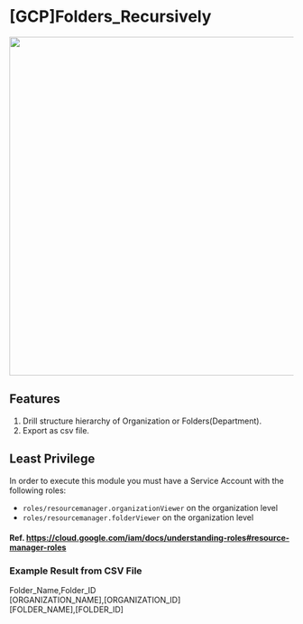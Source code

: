 # [GCP]Folders_Recursively

<img src="https://download.logo.wine/logo/Google_Cloud_Platform/Google_Cloud_Platform-Logo.wine.png" width="600px">


## Features

1. Drill structure hierarchy of Organization or Folders(Department).
2. Export as csv file.

## Least Privilege

In order to execute this module you must have a Service Account with the
following roles:

- `roles/resourcemanager.organizationViewer` on the organization level
- `roles/resourcemanager.folderViewer` on the organization level

#### <b>Ref. https://cloud.google.com/iam/docs/understanding-roles#resource-manager-roles</b>

### Example Result from CSV File

Folder_Name,Folder_ID</br>
[ORGANIZATION_NAME],[ORGANIZATION_ID]</br>
[FOLDER_NAME],[FOLDER_ID]
